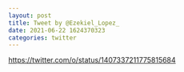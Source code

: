 ```yaml
--- 
layout: post 
title: Tweet by @Ezekiel_Lopez_ 
date: 2021-06-22 1624370323 
categories: twitter 
--- 
```

https://twitter.com/o/status/1407337211775815684